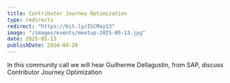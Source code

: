 ```yaml
---
title: Contributor Journey Optimization
type: redirects
redirect: "https://bit.ly/ISCMay13"
image: "/images/events/meetup-2025-05-13.jpg"
date: 2025-05-13
publishDate: 2024-04-26
---
```


In this community call we will hear Guilherme Dellagustin, from SAP, discuss Contributor Journey Optimization